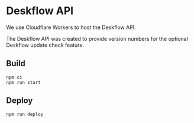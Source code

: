 # Deskflow API

We use Cloudflare Workers to host the Deskflow API.

The Deskflow API was created to provide version numbers for the optional Deskflow update check
feature.

## Build

```
npm ci
npm run start
```

## Deploy

```
npm run deploy
```
